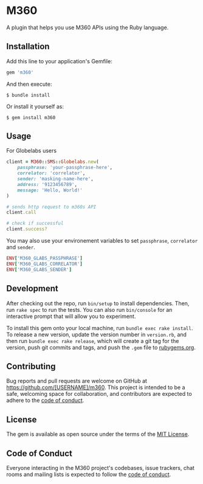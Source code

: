 # M360
A plugin that helps you use M360 APIs using the Ruby language.

## Installation

Add this line to your application's Gemfile:

```ruby
gem 'm360'
```

And then execute:

    $ bundle install

Or install it yourself as:

    $ gem install m360

## Usage

For Globelabs users

```ruby
client = M360::SMS::Globelabs.new(
    passphrase: 'your-passphrase-here',
    correlator: 'correlator',
    sender: 'masking-name-here',
    address: '9123456789',
    message: 'Hello, World!'
)

# sends http request to m360s API
client.call

# check if successful
client.success?
```

You may also use your environement variables to set `passphrase`, `correlator` and `sender`.

```ruby
ENV['M360_GLABS_PASSPHRASE']
ENV['M360_GLABS_CORRELATOR']
ENV['M360_GLABS_SENDER']
```

## Development

After checking out the repo, run `bin/setup` to install dependencies. Then, run `rake spec` to run the tests. You can also run `bin/console` for an interactive prompt that will allow you to experiment.

To install this gem onto your local machine, run `bundle exec rake install`. To release a new version, update the version number in `version.rb`, and then run `bundle exec rake release`, which will create a git tag for the version, push git commits and tags, and push the `.gem` file to [rubygems.org](https://rubygems.org).

## Contributing

Bug reports and pull requests are welcome on GitHub at https://github.com/[USERNAME]/m360. This project is intended to be a safe, welcoming space for collaboration, and contributors are expected to adhere to the [code of conduct](https://github.com/[USERNAME]/m360/blob/master/CODE_OF_CONDUCT.md).


## License

The gem is available as open source under the terms of the [MIT License](https://opensource.org/licenses/MIT).

## Code of Conduct

Everyone interacting in the M360 project's codebases, issue trackers, chat rooms and mailing lists is expected to follow the [code of conduct](https://github.com/[USERNAME]/m360/blob/master/CODE_OF_CONDUCT.md).
